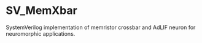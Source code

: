 # SV_MemXbar
SystemVerilog implementation of memristor crossbar and AdLIF neuron for neuromorphic applications.
